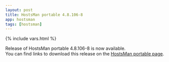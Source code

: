 ```yaml
---
layout: post
title: HostsMan portable 4.8.106-8
app: hostsman
tags: [hostsman]
---
```

{% include vars.html %}

Release of HostsMan portable 4.8.106-8 is now available.<br />
You can find links to download this release on the [HostsMan portable page](/app/hostsman-portable).